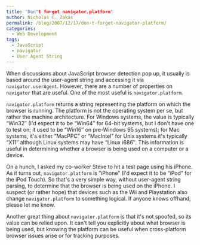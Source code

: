 ```yaml
---
title: 'Don't forget navigator.platform'
author: Nicholas C. Zakas
permalink: /blog/2007/12/17/don-t-forget-navigator-platform/
categories:
  - Web Development
tags:
  - JavaScript
  - navigator
  - User Agent String
---
```

When discussions about JavaScript browser detection pop up, it usually is based around the user-agent string and accessing it via `navigator.userAgent`. However, there are a number of properties on `navigator` that are useful. One of the most useful is `navigator.platform`.

`navigator.platform` returns a string representing the platform on which the browser is running. The platform is not the operating system per se, but rather the machine architecture. For Windows systems, the value is typically &#8220;Win32&#8243; (I'd expect it to be &#8220;Win64&#8243; for 64-bit systems, but I don't have one to test on; it used to be &#8220;Win16&#8243; on pre-Windows 95 systems); for Mac systems, it's either &#8220;MacPPC&#8221; or &#8220;MacIntel&#8221; for Unix systems it's typically &#8220;X11&#8243; although Linux systems may have &#8220;Linux i686&#8243;. This information is useful in determining whether a browser is being used on a computer or a device.

On a hunch, I asked my co-worker Steve to hit a test page using his iPhone. As it turns out, `navigator.platform` is &#8220;iPhone&#8221; (I'd expect it to be &#8220;iPod&#8221; for the iPod Touch). So that's a very simple way, without user-agent string parsing, to determine that the browser is being used on the iPhone. I suspect (or rather hope) that devices such as the Wii and Playstation also change `navigator.platform` to something logical. If anyone knows offhand, please let me know.

Another great thing about `navigator.platform` is that it's not spoofed, so its value can be relied upon. It can't tell you explicitly about what browser is being used, but knowing the platform can be useful when cross-platform browser issues arise or for tracking purposes.
